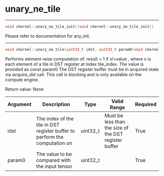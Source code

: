 # unary_ne_tile

---
```cpp
void ckernel::unary_ne_tile_init()void ckernel::unary_ne_tile_init()
```

Please refer to documentation for any_init. 

---
```cpp
void ckernel::unary_ne_tile(uint32_t idst, uint32_t param0)void ckernel::unary_ne_tile(uint32_t idst, uint32_t param0)
```

Performs element-wise computation of: result = 1 if x!=value , where x is each element of a tile in DST register at index tile_index. The value is provided as const param0 The DST register buffer must be in acquired state via *acquire_dst* call. This call is blocking and is only available on the compute engine.

Return value: None

| Argument      | Description                                                                | Type      | Valid Range                                           | Required       |
|---------------|----------------------------------------------------------------------------|-----------|-------------------------------------------------------|----------------|
| idst          | The index of the tile in DST register buffer to perform the computation on | uint32_t  | Must be less than the size of the DST register buffer | True           |
| param0        | The value to be compared with the input tensor                             | uint32_t  |                                                       | True           |
